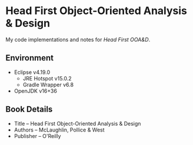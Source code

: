 # Head First Object-Oriented Analysis & Design

My code implementations and notes for *Head First OOA&D*.

## Environment
- <span title="Release: Mar 2021">Eclipse v4.19.0</span>
	- <span title="Release: Jan 2021">JRE Hotspot v15.0.2</span>
	- <span title="Release: Jan 2021">Gradle Wrapper v6.8</span>
- <span title="Release: Mar 2021">OpenJDK v16+36</span>

## Book Details
- Title – Head First Object-Oriented Analysis & Design
- Authors – McLaughlin, Pollice & West
- Publisher – O'Reilly